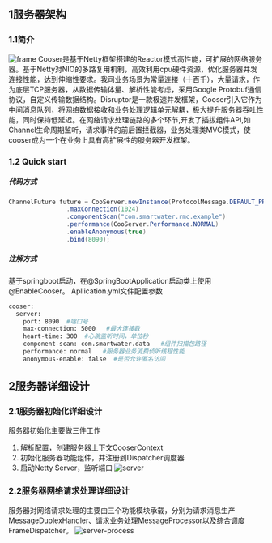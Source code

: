 ## 1服务器架构
### 1.1简介
![frame](http://wind_zhou.gitee.io/imagebed/pic/1.jpg)
Cooser是基于Netty框架搭建的Reactor模式高性能，可扩展的网络服务器。基于Netty对NIO的多路复用机制，高效利用cpu硬件资源，优化服务器并发连接性能，达到伸缩性要求。我司业务场景为常量连接（十百千），大量请求，作为底层TCP服务器，从数据传输体量、解析性能考虑，采用Google Protobuf通信协议，自定义传输数据结构。Disruptor是一款极速并发框架，Cooser引入它作为中间消息队列，将网络数据接收和业务处理逻辑单元解耦，极大提升服务器吞吐性能，同时保持低延迟。在网络请求处理链路的多个环节,开发了插拔组件API,如Channel生命周期监听，请求事件的前后置拦截器，业务处理类MVC模式，使cooser成为一个在业务上具有高扩展性的服务器开发框架。
### 1.2 Quick start
##### 代码方式
```java
ChannelFuture future = CooServer.newInstance(ProtocolMessage.DEFAULT_PROTOCOL)
                .maxConnection(1024)
                .componentScan("com.smartwater.rmc.example")
                .performance(CooServer.Performance.NORMAL)
                .enableAnonymous(true)
                .bind(8090);
```
##### 注解方式
基于springboot启动，在@SpringBootApplication启动类上使用@EnableCooser。
Apllication.yml文件配置参数
```bash
cooser:
  server:
    port: 8090  #端口号
    max-connection: 5000   #最大连接数
    heart-time: 300  #心跳监听时间，单位秒
    component-scan: com.smartwater.data   #组件扫描包路径
    performance: normal   #服务器业务消费侦听线程性能
    anonymous-enable: false  #是否允许匿名访问
```
## 2服务器详细设计
### 2.1服务器初始化详细设计
服务器初始化主要做三件工作
1. 解析配置，创建服务器上下文CooserContext
2. 初始化服务器功能组件，并注册到Dispatcher调度器
3. 启动Netty Server，监听端口
![server](http://wind_zhou.gitee.io/imagebed/pic/2.jpg)
### 2.2服务器网络请求处理详细设计
服务器对网络请求处理的主要由三个功能模块承载，分别为请求消息生产MessageDuplexHandler、请求业务处理MessageProcessor以及综合调度FrameDispatcher。
![server-process](http://wind_zhou.gitee.io/imagebed/pic/3.jpg)
